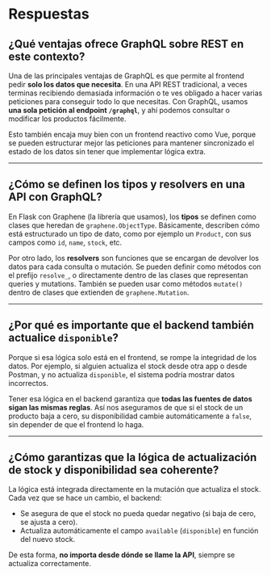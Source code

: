 # Respuestas

## ¿Qué ventajas ofrece GraphQL sobre REST en este contexto?

Una de las principales ventajas de GraphQL es que permite al frontend pedir **solo los datos que necesita**. En una API REST tradicional, a veces terminas recibiendo demasiada información o te ves obligado a hacer varias peticiones para conseguir todo lo que necesitas. Con GraphQL, usamos **una sola petición al endpoint `/graphql`**, y ahí podemos consultar o modificar los productos fácilmente.

Esto también encaja muy bien con un frontend reactivo como Vue, porque se pueden estructurar mejor las peticiones para mantener sincronizado el estado de los datos sin tener que implementar lógica extra.

---

## ¿Cómo se definen los tipos y resolvers en una API con GraphQL?

En Flask con Graphene (la librería que usamos), los **tipos** se definen como clases que heredan de `graphene.ObjectType`. Básicamente, describen cómo está estructurado un tipo de dato, como por ejemplo un `Product`, con sus campos como `id`, `name`, `stock`, etc.

Por otro lado, los **resolvers** son funciones que se encargan de devolver los datos para cada consulta o mutación. Se pueden definir como métodos con el prefijo `resolve_`, o directamente dentro de las clases que representan queries y mutations. También se pueden usar como métodos `mutate()` dentro de clases que extienden de `graphene.Mutation`.

---

## ¿Por qué es importante que el backend también actualice `disponible`?

Porque si esa lógica solo está en el frontend, se rompe la integridad de los datos. Por ejemplo, si alguien actualiza el stock desde otra app o desde Postman, y no actualiza `disponible`, el sistema podría mostrar datos incorrectos.

Tener esa lógica en el backend garantiza que **todas las fuentes de datos sigan las mismas reglas**. Así nos aseguramos de que si el stock de un producto baja a cero, su disponibilidad cambie automáticamente a `false`, sin depender de que el frontend lo haga.

---

## ¿Cómo garantizas que la lógica de actualización de stock y disponibilidad sea coherente?

La lógica está integrada directamente en la mutación que actualiza el stock. Cada vez que se hace un cambio, el backend:

- Se asegura de que el stock no pueda quedar negativo (si baja de cero, se ajusta a cero).
- Actualiza automáticamente el campo `available` (`disponible`) en función del nuevo stock.

De esta forma, **no importa desde dónde se llame la API**, siempre se actualiza correctamente.